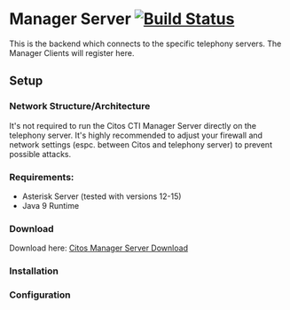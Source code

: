# Manager Server [![Build Status](https://travis-ci.com/Citos-CTI/Manager-Server.svg?branch=master)](https://travis-ci.com/Citos-CTI/Manager-Server)

This is the backend which connects to the specific telephony servers. The Manager Clients will register here.

## Setup
### Network Structure/Architecture 
It's not required to run the Citos CTI Manager Server directly on the telephony server. It's highly recommended to adjust your firewall and network settings (espc. between Citos and telephony server) to prevent possible attacks.
### Requirements:
- Asterisk Server (tested with versions 12-15)
- Java 9 Runtime
### Download
Download here:
[Citos Manager Server Download](https://github.com/Citos-CTI/Manager-Server/releases/download/V1.0/Citos_Server.zip)
### Installation

### Configuration
